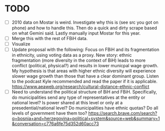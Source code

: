 # TODO
- [ ] 2010 data on Mostar is weird. Investigate why this is (see src you got on phone) and how to handle this. Then do a quick and dirty scrape based on what Gemini said. Lastly manually input Mostar for this year.
- [ ] Merge this with the rest of FBiH data.
- [ ] Visualize
- [ ] Update proposal with the following: Focus on FBiH and its fragmentation in ethnicity, using voting data as a proxy. New story: ethnic fragmentation (more diversity in the context of BiH) leads to more conflict (political, physical?) and results in lower municpal wage growth. My hypothesis is that areas with higher ethnic diversity will experience slower wage growth than those that have a clear dominant group. Listen to the podcast Kyle recommended and read the paper if it is applicable. https://www.aeaweb.org/research/cultural-distance-ethnic-conflict
- [ ] Need to understand the political structure of BiH and FBiH. Specifically, do municipalities send any type of representatives at the entity or national level? Is power shared at this level or only at a presedential/national level? Do municipalities have ethnic quotas? Do all levels of government have them too? https://search.brave.com/search?q=bosnia+and+herzegovina+political+system&source=web&summary=1&conversation=c776a6fe75d352d60acc73